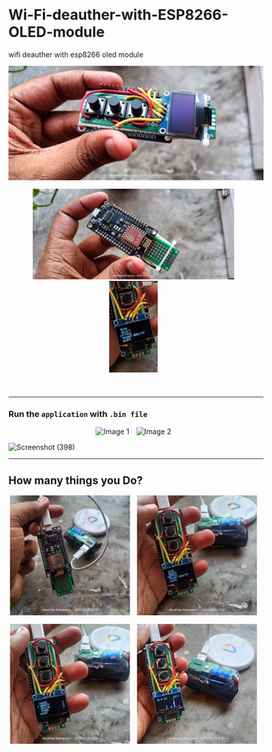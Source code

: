 # Wi-Fi-deauther-with-ESP8266-OLED-module
wifi deauther with esp8266 oled module

<img src="public/setup 01.jpg">

<p align="center">
  <img src="public/setup 02.jpg" alt="Image 1" width="79%" style="margin-right: 10px;"/>
  <img src="public/setup 03.jpg" alt="Image 2" width="19%" style="margin-right: 10px;"/>
</p>

</br>

---

### Run the `application` with `.bin file`

<p align="center">
  <img src="https://github.com/user-attachments/assets/41193ce5-51b9-41ec-9ec1-214334dd5619" alt="Image 1" width="46%" style="margin-right: 10px;"/>
  <img src="https://github.com/user-attachments/assets/bb1d46e4-86da-48d2-ac6b-642e4e3d255f" alt="Image 2" width="46%" style="margin-right: 10px;"/>
</p>

![Screenshot (398)](https://github.com/user-attachments/assets/4ccf981e-c2a4-4ef8-80b9-aea34a79666e)

---

## How many things you Do?

<p align="center">
  <img src="public/setup 04.jpg" alt="Image 1" width="47%" style="margin-right: 10px;"/>
  <img src="public/setup 05.jpg" alt="Image 2" width="47%" style="margin-right: 10px;"/>
</p>
<p align="center">
  <img src="public/setup 07.jpg" alt="Image 1" width="47%" style="margin-right: 10px;"/>
  <img src="public/setup 08.jpg" alt="Image 2" width="47%" style="margin-right: 10px;"/>
</p>
